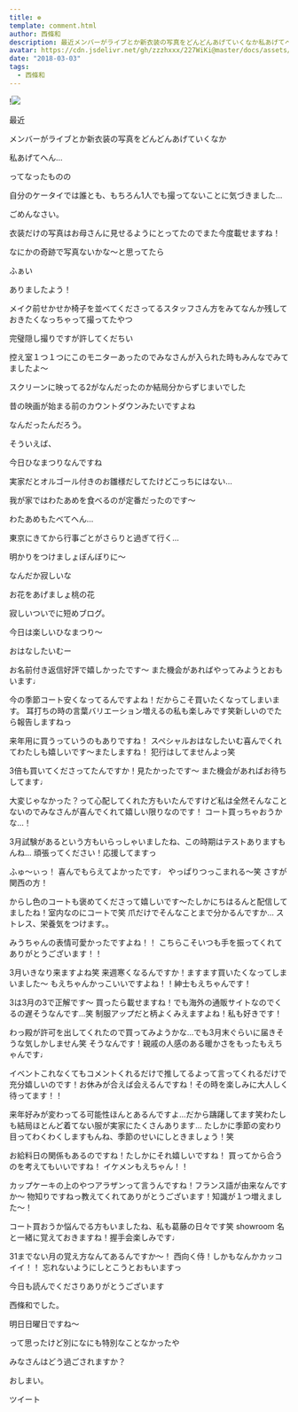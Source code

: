 ```yaml
---
title: ❁︎
template: comment.html
author: 西條和
description: 最近メンバーがライブとか新衣装の写真をどんどんあげていくなか私あげてへん…ってなったものの自分のケータイでは誰とも、もちろん1人でも...
avatar: https://cdn.jsdelivr.net/gh/zzzhxxx/227WiKi@master/docs/assets/photo/avatar/nagomi.jpg
date: "2018-03-03"
tags:
  - 西條和
---
```


!![](https://cdn.jsdelivr.net/gh/227WiKi/227WiKi-image@master/blog-image/nagomi-2018-03-03_1.jpg)






最近






メンバーがライブとか新衣装の写真をどんどんあげていくなか





私あげてへん…







ってなったものの







自分のケータイでは誰とも、もちろん1人でも撮ってないことに気づきました…






ごめんなさい。






衣装だけの写真はお母さんに見せるようにとってたのでまた今度載せますね！









なにかの奇跡で写真ないかな〜と思ってたら




ふぁい







ありましたよう！








メイク前せかせか椅子を並べてくださってるスタッフさん方をみてなんか残しておきたくなっちゃって撮ってたやつ









完璧隠し撮りですが許してくだちい







控え室１つ１つにこのモニターあったのでみなさんが入られた時もみんなでみてましたよ〜







スクリーンに映ってる2がなんだったのか結局分からずじまいでした








昔の映画が始まる前のカウントダウンみたいですよね







なんだったんだろう。







そういえば、




今日ひなまつりなんですね







実家だとオルゴール付きのお雛様だしてたけどこっちにはない…






我が家ではわたあめを食べるのが定番だったのです〜





わたあめもたべてへん…







東京にきてから行事ごとがさらりと過ぎて行く…






明かりをつけましょぼんぼりに〜






なんだか寂しいな




お花をあげましょ桃の花







寂しいついでに短めブログ。






今日は楽しいひなまつり〜






おはなしたいむー





お名前付き返信好評で嬉しかったです〜
また機会があればやってみようとおもいます♩




今の季節コート安くなってるんですよね！だからこそ買いたくなってしまいます。
耳打ちの時の言葉バリエーション増えるの私も楽しみです笑新しいのでたら報告しますねっ




来年用に買うっていうのもありですね！
スペシャルおはなしたいむ喜んでくれてわたしも嬉しいです〜またしますね！
犯行はしてませんよっ笑




3倍も買いてくださってたんですか！見たかったです〜
また機会があればお待ちしてます♩




大変じゃなかった？って心配してくれた方もいたんですけど私は全然そんなことないのでみなさんが喜んでくれて嬉しい限りなのです！
コート買っちゃおうかな…！





3月試験があるという方もいらっしゃいましたね、この時期はテストありますもんね…
頑張ってください！応援してますっ




ふゅ〜ぃっ！
喜んでもらえてよかったです♩
やっぱりつっこまれる〜笑
さすが関西の方！





からし色のコートも褒めてくださって嬉しいです〜たしかにちはるんと配信してましたね！室内なのにコートで笑
爪だけでそんなことまで分かるんですか…
ストレス、栄養気をつけます。。




みうちゃんの表情可愛かったですよね！！
こちらこそいつも手を振ってくれてありがとうございます！！



3月いきなり来ますよね笑
来週寒くなるんですか！ますます買いたくなってしまいました〜
もえちゃんかっこいいですよね！！紳士もえちゃんです！




3は3月の3で正解です〜
買ったら載せますね！でも海外の通販サイトなのでくるの遅そうなんです…笑
制服アップだと柄よくみえますよね！私も好きです！





わっ殿が許可を出してくれたので買ってみようかな…でも3月末ぐらいに届きそうな気しかしません笑
そうなんです！親戚の人感のある暖かさをもったもえちゃんです♩





イベントこれなくてもコメントくれるだけで推してるよって言ってくれるだけで充分嬉しいのです！お休みが合えば会えるんですね！その時を楽しみに大人しく待ってます！！





来年好みが変わってる可能性ほんとあるんですよ…だから躊躇してます笑わたしも結局ほとんど着てない服が実家にたくさんあります…
たしかに季節の変わり目ってわくわくしますもんね、季節のせいにしときましょう！笑





お給料日の関係もあるのですね！たしかにそれ嬉しいですね！
買ってから合うのを考えてもいいですね！
イケメンもえちゃん！！




カップケーキの上のやつアラザンって言うんですね！フランス語が由来なんですか〜
物知りですねっ教えてくれてありがとうございます！知識が１つ増えました〜！





コート買おうか悩んでる方もいましたね、私も葛藤の日々です笑
showroom 名と一緒に覚えておきますね！握手会楽しみです♩



31までない月の覚え方なんてあるんですか〜！
西向く侍！しかもなんかカッコイイ！！
忘れないようにしとこうとおもいますっ





今日も読んでくださりありがとうございます




西條和でした。




明日日曜日ですね〜






って思ったけど別になにも特別なことなかったや





みなさんはどう過ごされますか？









おしまい。


ツイート



